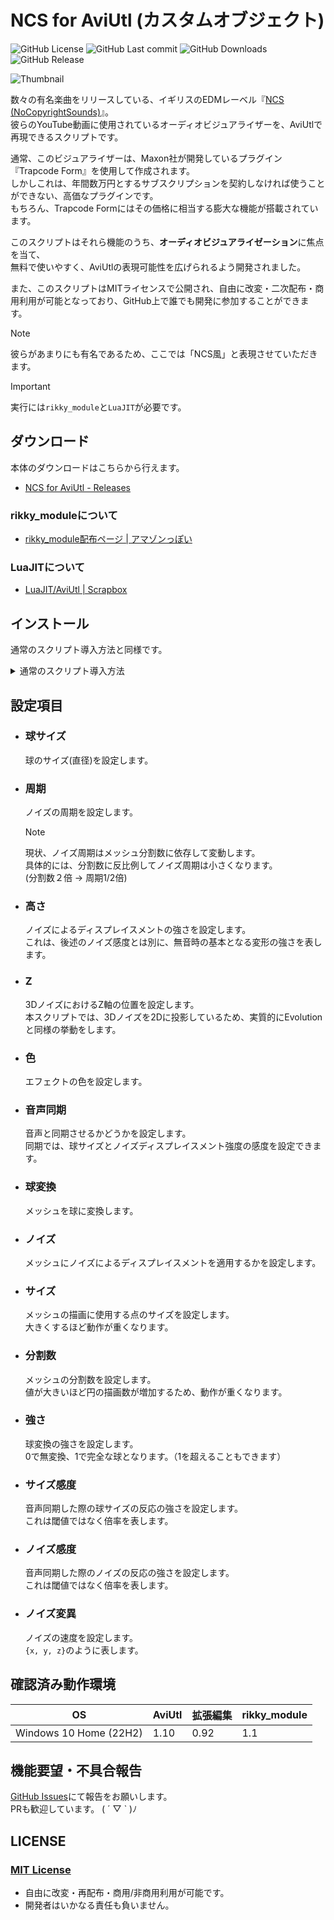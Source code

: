 # NCS for AviUtl (カスタムオブジェクト)

![GitHub License](https://img.shields.io/github/license/potistudio/NCS4AU)
![GitHub Last commit](https://img.shields.io/github/last-commit/potistudio/NCS4AU)
![GitHub Downloads](https://img.shields.io/github/downloads/potistudio/NCS4AU/total)
![GitHub Release](https://img.shields.io/github/v/release/potistudio/NCS4AU)

![Thumbnail](THUMBNAIL.png)

数々の有名楽曲をリリースしている、イギリスのEDMレーベル『[NCS (NoCopyrightSounds)](https://www.youtube.com/nocopyrightsounds)』。  
彼らのYouTube動画に使用されているオーディオビジュアライザーを、AviUtlで再現できるスクリプトです。

通常、このビジュアライザーは、Maxon社が開発しているプラグイン『Trapcode Form』を使用して作成されます。  
しかしこれは、年間数万円とするサブスクリプションを契約しなければ使うことができない、高価なプラグインです。  
もちろん、Trapcode Formにはその価格に相当する膨大な機能が搭載されています。  

このスクリプトはそれら機能のうち、**オーディオビジュアライゼーション**に焦点を当て、  
無料で使いやすく、AviUtlの表現可能性を広げられるよう開発されました。

また、このスクリプトはMITライセンスで公開され、自由に改変・二次配布・商用利用が可能となっており、GitHub上で誰でも開発に参加することができます。

> [!NOTE]
> 彼らがあまりにも有名であるため、ここでは「NCS風」と表現させていただきます。

> [!IMPORTANT]  
> 実行には`rikky_module`と`LuaJIT`が必要です。

## ダウンロード

本体のダウンロードはこちらから行えます。

- [NCS for AviUtl - Releases](https://github.com/potistudio/NCS4AU/releases/latest)

### rikky_moduleについて

- [rikky_module配布ページ | アマゾンっぽい](https://hazumurhythm.com/wev/amazon/?script=rikkymodulea2Z)

### LuaJITについて

- [LuaJIT/AviUtl | Scrapbox](https://scrapbox.io/aviutl/LuaJIT)

## インストール

通常のスクリプト導入方法と同様です。

<details>
<summary>通常のスクリプト導入方法</summary>
ダウンロードした.zipファイルを展開し、中身の`NCS4AU.obj`をAviUtlの`scripts`フォルダに配置してください。
</details>

## 設定項目

- ### 球サイズ
  
    球のサイズ(直径)を設定します。

- ### 周期

  ノイズの周期を設定します。
  > [!NOTE]
  > 現状、ノイズ周期はメッシュ分割数に依存して変動します。  
  > 具体的には、分割数に反比例してノイズ周期は小さくなります。  
  > (分割数２倍 → 周期1/2倍)

- ### 高さ
  
  ノイズによるディスプレイスメントの強さを設定します。  
  これは、後述のノイズ感度とは別に、無音時の基本となる変形の強さを表します。

- ### Z
  
  3DノイズにおけるZ軸の位置を設定します。  
  本スクリプトでは、3Dノイズを2Dに投影しているため、実質的にEvolutionと同様の挙動をします。

- ### 色

  エフェクトの色を設定します。

- ### 音声同期

  音声と同期させるかどうかを設定します。  
  同期では、球サイズとノイズディスプレイスメント強度の感度を設定できます。

- ### 球変換

  メッシュを球に変換します。

- ### ノイズ

  メッシュにノイズによるディスプレイスメントを適用するかを設定します。

- ### サイズ

  メッシュの描画に使用する点のサイズを設定します。  
  大きくするほど動作が重くなります。

- ### 分割数

  メッシュの分割数を設定します。  
  値が大きいほど円の描画数が増加するため、動作が重くなります。

- ### 強さ

  球変換の強さを設定します。  
  0で無変換、1で完全な球となります。（1を超えることもできます）

- ### サイズ感度

  音声同期した際の球サイズの反応の強さを設定します。  
  これは閾値ではなく倍率を表します。

- ### ノイズ感度

  音声同期した際のノイズの反応の強さを設定します。  
  これは閾値ではなく倍率を表します。

- ### ノイズ変異

  ノイズの速度を設定します。  
  `{x, y, z}`のように表します。

## 確認済み動作環境

|OS|AviUtl|拡張編集|rikky_module|
|--|--|--|--|
|Windows 10 Home (22H2)|1.10|0.92|1.1|

## 機能要望・不具合報告

[GitHub Issues](https://github.com/potistudio/NCS4AU/issues)にて報告をお願いします。  
PRも歓迎しています。 ( ´ ▽ ` )ﾉ

## LICENSE

### [MIT License](LICENSE)

- 自由に改変・再配布・商用/非商用利用が可能です。
- 開発者はいかなる責任も負いません。
